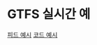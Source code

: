 # GTFS 실시간 예

<div class="landing-page"><a class="button" href="../feed-examples">피드 예시</a> <a class="button" href="../code-examples">코드 예시</a></div>
